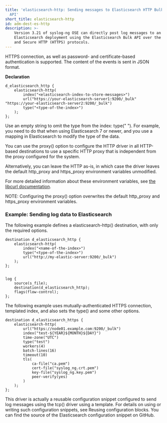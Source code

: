```yaml
---
title: 'elasticsearch-http: Sending messages to Elasticsearch HTTP Bulk
  API'
short_title: elasticsearch-http
id: adm-dest-es-http
description: >-
    Version 3.21 of syslog-ng OSE can directly post log messages to an
    Elasticsearch deployment using the Elasticsearch Bulk API over the HTTP
    and Secure HTTP (HTTPS) protocols.
---
```


HTTPS connection, as well as password- and certificate-based
authentication is supported. The content of the events is sent in JSON
format.

**Declaration**

```config
d_elasticsearch_http {
    elasticsearch-http(
        index("<elasticsearch-index-to-store-messages>")
        url("https://your-elasticsearch-server1:9200/_bulk" "https://your-elasticsearch-server2:9200/_bulk")
        type("<type-of-the-index>")
    );
};
```

Use an empty string to omit the type from the index: type(" "). For
example, you need to do that when using Elasticsearch 7 or newer, and
you use a mapping in Elasticsearch to modify the type of the data.

You can use the proxy() option to configure the HTTP driver in all
HTTP-based destinations to use a specific HTTP proxy that is independent
from the proxy configured for the system.

Alternatively, you can leave the HTTP as-is, in which case the driver
leaves the default http_proxy and https_proxy environment variables
unmodified.

For more detailed information about these environment variables, see
[the libcurl documentation](https://curl.haxx.se/libcurl/c/CURLOPT_PROXY.html).

NOTE: Configuring the proxy() option overwrites the default http_proxy
and https_proxy environment variables.

### Example: Sending log data to Elasticsearch

The following example defines a elasticsearch-http() destination, with
only the required options.

```config
destination d_elasticsearch_http {
    elasticsearch-http(
        index("<name-of-the-index>")
        type("<type-of-the-index>")
        url("http://my-elastic-server:9200/_bulk")
    );
};


log {
    source(s_file);
    destination(d_elasticsearch_http);
    flags(flow-control);
};
```

The following example uses mutually-authenticated HTTPS connection,
templated index, and also sets the type() and some other options.

```config
destination d_elasticsearch_https {
    elasticsearch-http(
        url("https://node01.example.com:9200/_bulk")
        index("test-${YEAR}${MONTH}${DAY}")
        time-zone("UTC")
        type("test")
        workers(4)
        batch-lines(16)
        timeout(10)
        tls(
            ca-file("ca.pem")
            cert-file("syslog_ng.crt.pem")
            key-file("syslog_ng.key.pem")
            peer-verify(yes)
        )
    );
};
```

This driver is actually a reusable configuration snippet configured to
send log messages using the tcp() driver using a template. For details
on using or writing such configuration snippets, see
Reusing configuration blocks. You can find the source of
the Elasticsearch configuration snippet on GitHub.
